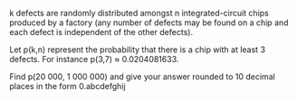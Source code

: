 

k defects are randomly distributed amongst n integrated-circuit chips produced by a factory (any number of defects may be found on a chip and each defect is independent of the other defects).


Let p(k,n) represent the probability that there is a chip with at least 3 defects.
For instance p(3,7) &#8776; 0.0204081633.


Find p(20 000, 1 000 000) and give your answer rounded to 10 decimal places in the form 0.abcdefghij

